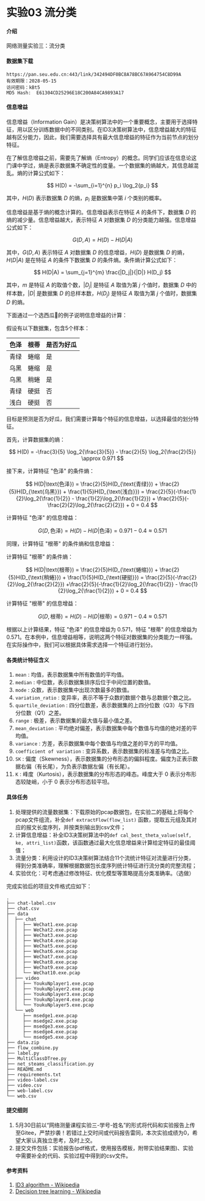 # 实验03 流分类

#### 介绍

网络测量实验三：流分类



#### 数据集下载

~~~
https://pan.seu.edu.cn:443/link/342494DF0BC8A78BC67A964754C8D99A
有效期限：2028-05-15
访问密码：kBt5
MD5 Hash:  E61304CD25296E18C200A84CA9893A17
~~~



#### 信息增益

信息增益（Information Gain）是决策树算法中的一个重要概念，主要用于选择特征，用以区分训练数据中的不同类别。在ID3决策树算法中，信息增益越大的特征越有区分能力，因此，我们需要选择具有最大信息增益的特征作为当前节点的划分特征。

在了解信息增益之前，需要先了解熵（Entropy）的概念。同学们应该在信息论这门课中学过，熵是表示数据集不确定性的度量。一个数据集的熵越大，其信息越混乱。熵的计算公式如下：

$$
H(D) = -\sum_{i=1}^{n} p_i \log_2{p_i}
$$

其中，$H(D)$ 表示数据集 $D$ 的熵，$p_i$ 是数据集中第 $i$ 个类别的概率。

信息增益是基于熵的概念计算的。信息增益表示在特征 $A$ 的条件下，数据集 $D$ 的熵的减少量。信息增益越大，表示特征 $A$ 对数据集 $D$ 的分类能力越强。信息增益公式如下：

$$
G(D, A) = H(D) - H(D|A)
$$

其中，$G(D, A)$ 表示特征 $A$ 对数据集 $D$ 的信息增益，$H(D)$ 是数据集 $D$ 的熵，$H(D|A)$ 是在特征 $A$ 的条件下数据集 $D$ 的条件熵。条件熵计算公式如下：

$$
H(D|A) = \sum_{j=1}^{m} \frac{|D_j|}{|D|} H(D_j)
$$

其中，$m$ 是特征 $A$ 的取值个数，$|D_j|$ 是特征 $A$ 取值为第 $j$ 个值时，数据集 $D$ 中的样本数，$|D|$ 是数据集 $D$ 的总样本数，$H(D_j)$ 是特征 $A$ 取值为第 $j$ 个值时，数据集 $D$ 的熵。



下面通过一个选西瓜🍉的例子说明信息增益的计算：

假设有以下数据集，包含5个样本：

| 色泽 | 根蒂 | 是否为好瓜 |
| :--- | :--- | :--------- |
| 青绿 | 蜷缩 | 是         |
| 乌黑 | 蜷缩 | 是         |
| 乌黑 | 稍蜷 | 是         |
| 青绿 | 硬挺 | 否         |
| 浅白 | 硬挺 | 否         |

目标是预测是否为好瓜，我们需要计算每个特征的信息增益，以选择最佳的划分特征。

首先，计算数据集的熵：

$$
H(D) = -\frac{3}{5} \log_2{\frac{3}{5}} - \frac{2}{5} \log_2{\frac{2}{5}} \approx 0.971
$$

接下来，计算特征 "色泽" 的条件熵：

$$
H(D|\text{色泽}) = \frac{2}{5}H(D_{\text{青绿}}) + \frac{2}{5}H(D_{\text{乌黑}}) + \frac{1}{5}H(D_{\text{浅白}}) = \frac{2}{5}(-\frac{1}{2}\log_2{\frac{1}{2}} - \frac{1}{2}\log_2{\frac{1}{2}}) + \frac{2}{5}(-\frac{2}{2}\log_2{\frac{2}{2}}) + 0 = 0.4
$$

计算特征 "色泽" 的信息增益：

$$
G(D, \text{色泽}) = H(D) - H(D|\text{色泽}) = 0.971 - 0.4 \approx 0.571
$$

同理，计算特征 "根蒂" 的条件熵和信息增益：

计算特征 "根蒂" 的条件熵：

$$
H(D|\text{根蒂}) = \frac{2}{5}H(D_{\text{蜷缩}}) + \frac{2}{5}H(D_{\text{稍蜷}}) + \frac{1}{5}H(D_{\text{硬挺}}) = \frac{2}{5}(-\frac{2}{2}\log_2{\frac{2}{2}}) +\frac{2}{5}(-\frac{1}{2}\log_2{\frac{1}{2}} - \frac{1}{2}\log_2{\frac{1}{2}}) + 0 = 0.4
$$

计算特征 "根蒂" 的信息增益：

$$
G(D, \text{根蒂}) = H(D) - H(D|\text{根蒂}) = 0.971 - 0.4 \approx 0.571
$$

根据以上计算结果，特征 "色泽" 的信息增益为 0.571，特征 "根蒂" 的信息增益为 0.571。在本例中，信息增益相等，说明这两个特征对数据集的分类能力一样强。在实际操作中，我们可以根据具体需求选择一个特征进行划分。


#### 各类统计特征含义

1. `mean` : 均值，表示数据集中所有数值的平均值。
2. `median` : 中位数，表示数据集排序后位于中间位置的数值。
3. `mode` : 众数，表示数据集中出现次数最多的数值。
4. `variation_ratio` : 变异率，表示不等于众数的数据个数与总数据个数之比。
5. `quartile_deviation` : 四分位数差，表示数据集的上四分位数（Q3）与下四分位数（Q1）之差。
6. `range` : 极差，表示数据集的最大值与最小值之差。
7. `mean_deviation` : 平均绝对偏差，表示数据集中每个数值与均值的绝对差的平均值。
8. `variance` : 方差，表示数据集中每个数值与均值之差的平方的平均值。
9. `coefficient of variation` : 变异系数，表示数据集的标准差与均值之比。
10. `SK` : 偏度（Skewness），表示数据集的分布形态的偏斜程度。偏度为正表示数据右偏（有长尾），为负表示数据左偏（有长尾）。
11. `K` : 峰度（Kurtosis），表示数据集的分布形态的峰态。峰度大于 0 表示分布形态较陡峭，小于 0 表示分布形态较平坦。


#### 具体任务

1. 处理提供的流量数据集：下载原始的pcap数据包，在实验二的基础上将每个pcap文件组流，补全`def extractFlow(flow_list)` 函数，提取五元组及其对应的报文长度序列，并按类别输出到csv文件；
2. 计算信息增益：补全ID3决策树算法中的`def cal_best_theta_value(self, ke, attri_list)`函数，该函数通过最大化信息增益来计算给定特征的最佳阈值；
3. 流量分类：利用设计的ID3决策树算法结合11个流统计特征对流量进行分类，得到分类准确率，理解根据数据包长度序列统计特征进行流分类的完整流程；
4. 实验优化：可考虑通过修改特征、优化模型等策略提高分类准确率。（选做）

完成实验后的项目文件格式应如下：

~~~
.
├── chat-label.csv
├── chat.csv
├── data
│  ├── chat
│  │  ├── WeChat1.exe.pcap
│  │  ├── WeChat2.exe.pcap
│  │  ├── WeChat3.exe.pcap
│  │  ├── WeChat4.exe.pcap
│  │  ├── WeChat5.exe.pcap
│  │  ├── WeChat6.exe.pcap
│  │  ├── WeChat7.exe.pcap
│  │  ├── WeChat8.exe.pcap
│  │  ├── WeChat9.exe.pcap
│  │  └── WeChat10.exe.pcap
│  ├── video
│  │  ├── YoukuNplayer1.exe.pcap
│  │  ├── YoukuNplayer2.exe.pcap
│  │  ├── YoukuNplayer3.exe.pcap
│  │  ├── YoukuNplayer4.exe.pcap
│  │  └── YoukuNplayer5.exe.pcap
│  └── web
│     ├── msedge1.exe.pcap
│     ├── msedge2.exe.pcap
│     ├── msedge3.exe.pcap
│     ├── msedge4.exe.pcap
│     └── msedge5.exe.pcap
├── data.zip
├── flow_combine.py
├── label.py
├── MultiClassDTree.py
├── net_steams_classification.py
├── README.md
├── requirements.txt
├── video-label.csv
├── video.csv
├── web-label.csv
└── web.csv
~~~



#### 提交细则

1. 5月30日前以“网络测量课程实验三-学号-姓名”的形式将代码和实验报告上传至Gitee，严禁抄袭！若错过上交时间或代码报告雷同，本次实验成绩为0，希望大家认真独立思考，及时上交。
2. 提交文件包括：实验报告(pdf格式，使用报告模板，附带实验结果图)、实验中需要补全的代码、实验过程中得到的csv文件。



#### 参考资料

1. [ID3 algorithm - Wikipedia](https://en.wikipedia.org/wiki/ID3_algorithm)
2. [Decision tree learning - Wikipedia](https://en.wikipedia.org/wiki/Decision_tree_learning)
